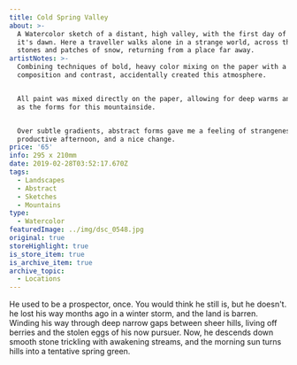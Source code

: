 ```yaml
---
title: Cold Spring Valley
about: >-
  A Watercolor sketch of a distant, high valley, with the first day of spring as
  it's dawn. Here a traveller walks alone in a strange world, across the smooth
  stones and patches of snow, returning from a place far away.
artistNotes: >-
  Combining techniques of bold, heavy color mixing on the paper with a simple
  composition and contrast, accidentally created this atmosphere. 


  All paint was mixed directly on the paper, allowing for deep warms and cools
  as the forms for this mountainside. 


  Over subtle gradients, abstract forms gave me a feeling of strangeness. A
  productive afternoon, and a nice change.
price: '65'
info: 295 x 210mm
date: 2019-02-28T03:52:17.670Z
tags:
  - Landscapes
  - Abstract
  - Sketches
  - Mountains
type:
  - Watercolor
featuredImage: ../img/dsc_0548.jpg
original: true
storeHighlight: true
is_store_item: true
is_archive_item: true
archive_topic:
  - Locations
---
```

He used to be a prospector, once. You would think he still is, but he doesn't. he lost his way months ago in a winter storm, and the land is barren. Winding his way through deep narrow gaps between sheer hills, living off berries and the stolen eggs of his now pursuer. Now, he descends down smooth stone trickling with awakening streams, and the morning sun turns hills into a tentative spring green.
